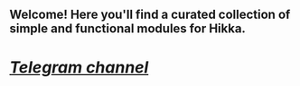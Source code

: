 ## Welcome! Here you'll find a curated collection of simple and functional modules for Hikka.

# *[Telegram channel](https://t.me/hcmod)*
